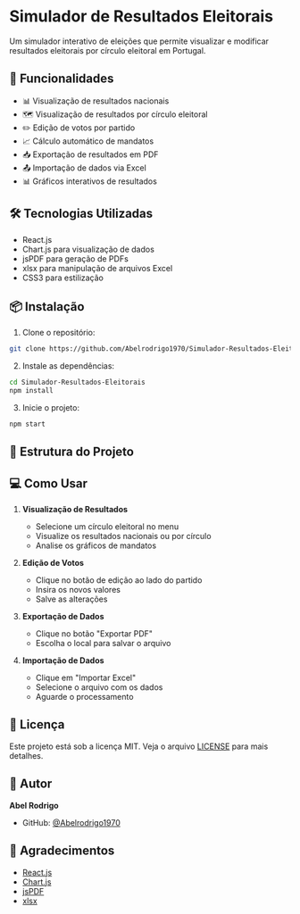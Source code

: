 # Simulador de Resultados Eleitorais

Um simulador interativo de eleições que permite visualizar e modificar resultados eleitorais por círculo eleitoral em Portugal.

## 🚀 Funcionalidades

- 📊 Visualização de resultados nacionais
- 🗺️ Visualização de resultados por círculo eleitoral
- ✏️ Edição de votos por partido
- 📈 Cálculo automático de mandatos
- 📥 Exportação de resultados em PDF
- 📤 Importação de dados via Excel
- 📊 Gráficos interativos de resultados

## 🛠️ Tecnologias Utilizadas

- React.js
- Chart.js para visualização de dados
- jsPDF para geração de PDFs
- xlsx para manipulação de arquivos Excel
- CSS3 para estilização

## 📦 Instalação

1. Clone o repositório:
```bash
git clone https://github.com/Abelrodrigo1970/Simulador-Resultados-Eleitorais.git
```

2. Instale as dependências:
```bash
cd Simulador-Resultados-Eleitorais
npm install
```

3. Inicie o projeto:
```bash
npm start
```

## 📁 Estrutura do Projeto

## 💻 Como Usar

1. **Visualização de Resultados**
   - Selecione um círculo eleitoral no menu
   - Visualize os resultados nacionais ou por círculo
   - Analise os gráficos de mandatos

2. **Edição de Votos**
   - Clique no botão de edição ao lado do partido
   - Insira os novos valores
   - Salve as alterações

3. **Exportação de Dados**
   - Clique no botão "Exportar PDF"
   - Escolha o local para salvar o arquivo

4. **Importação de Dados**
   - Clique em "Importar Excel"
   - Selecione o arquivo com os dados
   - Aguarde o processamento


## 📝 Licença

Este projeto está sob a licença MIT. Veja o arquivo [LICENSE](LICENSE) para mais detalhes.

## 👥 Autor

**Abel Rodrigo**
- GitHub: [@Abelrodrigo1970](https://github.com/Abelrodrigo1970)

## 🙏 Agradecimentos

- [React.js](https://reactjs.org/)
- [Chart.js](https://www.chartjs.org/)
- [jsPDF](https://github.com/MrRio/jsPDF)
- [xlsx](https://github.com/SheetJS/sheetjs)
